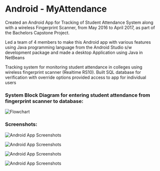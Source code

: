 # Android - MyAttendance


Created an Android App for Tracking of Student Attendance System along with a wireless Fingerprint Scanner, from May 2016 to April 2017, as
part of the Bachelors Capstone Project.

Led a team of 4 members to make this Android app with various features using Java programming language from the Android Studio s/w development package and made a desktop Application using Java in NetBeans

Tracking system for monitoring student attendance in colleges using wireless fingerprint scanner (Realtime RS10).
Built SQL database for verification with override options provided access to app for individual users

### System Block Diagram for entering student attendance from fingerprint scanner to database:
![Flowchart](https://uc3b3665b4fca059f204939d8d1a.previews.dropboxusercontent.com/p/thumb/AAuMaoDMErgn6lS7D6mCvIM9RDLNEVK-edzCzsYGZ9bJ5viKJIFbYRMnhKCJNHHCdvW_z3TDYpWORSs7YQA0ARyPFrNXMPhubqEK9AMcGqQpjmP-h9g3DSkIDRVOvJclkb0tHn3NtQlbCgHJNwxLr5cyshmL9EVWBPsm4Btj_xBBAo8cnM87QuCwNurGKFImFGotizBuSAYoY3Puc4d7nYorYQLOsTBiljU9o8aPmSr3aSrtQpEAWc8EtwC1E1595ZHi1JFJMyRv5eZuaxOHhux1qyQH1F4pXmILvAoTzwp29u80Fan3rJFrIseWzEmvQx9GR7UdhBz_BgxuaF8G8t39JjyohSMs2t1zMoczSb5kkQSQVBpwaARmwVKNbOqZFwbUZP9qkKDutv5exXXTSFF1/p.png?fv_content=true&size_mode=5)

### Screenshots:

![Android App Screenshots](https://uc116457f9bc89b0caab09e26092.previews.dropboxusercontent.com/p/thumb/AAtRVOV29g7fJ2L8tX7WbxH7vb4k6f6SA8vhYnsgoFzrh8QoGm5ktkDFHkv4wniglVg5cujDNCn1k4mD2LCrFHCZsodwvBYTxQzK3D1qETTME9t0-4b_qiXFPZMPmx4G7MSCAoFP6Bpjt5kKA_u_XptPXiVW414Fkv-03OiR95QBGO0r9VDlznqSYSqugBQUQl2mBafSI7_6uf0mKUl5fP2srOqGqDoSYW_8jv0IE1UF_rhc3yfnS6LS0dt2MwBVJaMsvrqQCKrdvdJtmtfXJGXHeQTYjVlmaQVoxXDMhS2psZSWRzjCj6Kz_AUwhmlSUV8ORBKLvEMLdLOBgBrEX1X_zn3AfzGkHy9lOqav88W0bjYbphcrLpREM6RvkpGS9KpG0Q6mAP5P5o6lm4-Hzx6Q/p.png?fv_content=true&size_mode=5)


![Android App Screenshots](https://ucc6ba140b4d66f40a5baeeb99ef.previews.dropboxusercontent.com/p/thumb/AAsiQEzEem77AwvNZqKWJZQWqTsmRccSC3JII4yLVeWTzXNvhxJ4QgHm5zy0zPzzsxqMEmr3FSofOXaT9ARExHYChuI2KyvodcOn-ZIh9ikXJTwdDRHKmSBlGSWy6qivXd2viLDsM9gaPxGLo2x_bhg3KwH4EWC-sHSRLzEVVcLtbWfmHvDSVe7aYHD5brD5VJkBRQ2Ryat4y-LkYJee4sUv9uzhM5xaNHZg5BsdrcmNKqpzDXF8O3UMWlPK8rD3CXp01JdCabCpYk1hPYBMvXGktOhtPvhXc4Mv02alsFtA1KxE8rEmZ1L4_LNmyGnUmmgNX8almvJ3hTslqIgYIneUfh9DnuwAHgYT5LT8X9-w_sQ2mQZqzI1NHjAZXmno02LInOz3fDr07NTgC3ayAuh2/p.png?fv_content=true&size_mode=5)


![Android App Screenshots](https://uc461345b9341421eaf96bdd9380.previews.dropboxusercontent.com/p/thumb/AAsjBkBXXvIp4WoRf74Q180ghEkyp9fmYJbJHHhd2ztNczcm1ffrfr9jFcpZjYIXAV2nUry4xSAQosgc74KQ0LwA8DF0K1Fi8Mq2Fcewa-qxRq1FoEdf7XY-TFZlvPd92RW1RnzJVMwKvctibHksRvRHagU6ERjfD8XQdNydkFpnomKVxBax7jV7BSuRPgofUUReGnWZn3c2cEFFX9i9fosYTctD7_HdjXufvDFQmsh95Kk-qG1S6OWkcQ23pCVAxvovLF5NuI8S23h2J2IOr9UoESu7y-UB2c1iBz1rm9Vk_wkq-IwHiLikBzqOK0Y8PA06XrnEFyvyGKWPKF_jsgI9FcHsiOm5O7An6T3x27U2eHxrJtlnxgtv_aoVBSb-QGFqZlC2IrGz-R-V5H9eOYtN/p.png?fv_content=true&size_mode=5)


![Android App Screenshots](https://uc9065d05d16f5a0bbcf5eddd5f4.previews.dropboxusercontent.com/p/thumb/AAvtul_TFF0w-1lF_sSi6PkvaAIC4h6pU86dQaTZeTExsbElzW6D6AIIKzcOWujUDozMInqRssuhZlwT-DopkP_qC7fQkfKQ9bOYhOsxq1JT_wG-7zMMYDKsxNWFdrxmfcNd_k3rZFd4QAbvhpR6b2x76FnBAsiixRgBye1vXHvBdN-9EbgDMKMwJCYEtP0HCQIb81OhOkhVqK7VCmMmgq-uhkVUZZbcWdH9QRcR5tqUtnCPPLltUaxyUnoCpynAQGjg6PsJobvGL1YPfF1zitqoCwecS7f6QetB2GtSK0VNohqn3M8DOUfl5iSJXlYfkm-vLFGmZ0S1TGCrJ-Nms48vuSZwi1g0BmjE8anFnOdxZL36Sk-KR7EiSd_Fu_04p24TaN2MJMxO0iTkqMUogA42/p.png?fv_content=true&size_mode=5)
